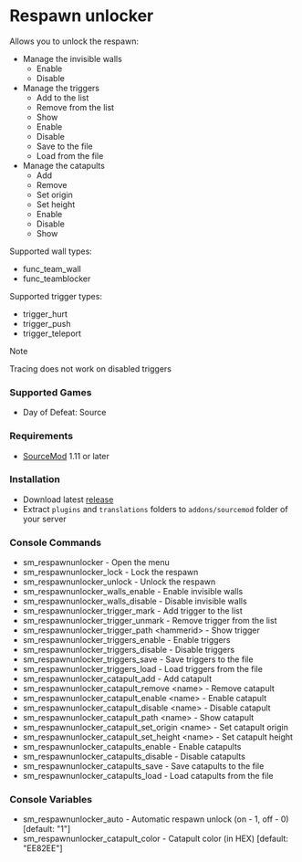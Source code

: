 # Respawn unlocker

Allows you to unlock the respawn:

* Manage the invisible walls
    * Enable
    * Disable
* Manage the triggers
    * Add to the list
    * Remove from the list
    * Show
    * Enable
    * Disable
    * Save to the file
    * Load from the file
* Manage the catapults
    * Add
    * Remove
    * Set origin
    * Set height
    * Enable
    * Disable
    * Show

Supported wall types:

* func_team_wall
* func_teamblocker

Supported trigger types:

* trigger_hurt
* trigger_push
* trigger_teleport

> [!NOTE]
> Tracing does not work on disabled triggers

### Supported Games

* Day of Defeat: Source

### Requirements

* [SourceMod](https://www.sourcemod.net) 1.11 or later

### Installation

* Download latest [release](https://github.com/dronelektron/respawn-unlocker/releases)
* Extract `plugins` and `translations` folders to `addons/sourcemod` folder of your server

### Console Commands

* sm_respawnunlocker - Open the menu
* sm_respawnunlocker_lock - Lock the respawn
* sm_respawnunlocker_unlock - Unlock the respawn
* sm_respawnunlocker_walls_enable - Enable invisible walls
* sm_respawnunlocker_walls_disable - Disable invisible walls
* sm_respawnunlocker_trigger_mark - Add trigger to the list
* sm_respawnunlocker_trigger_unmark - Remove trigger from the list
* sm_respawnunlocker_trigger_path &lt;hammerid&gt; - Show trigger
* sm_respawnunlocker_triggers_enable - Enable triggers
* sm_respawnunlocker_triggers_disable - Disable triggers
* sm_respawnunlocker_triggers_save - Save triggers to the file
* sm_respawnunlocker_triggers_load - Load triggers from the file
* sm_respawnunlocker_catapult_add - Add catapult
* sm_respawnunlocker_catapult_remove &lt;name&gt; - Remove catapult
* sm_respawnunlocker_catapult_enable &lt;name&gt; - Enable catapult
* sm_respawnunlocker_catapult_disable &lt;name&gt; - Disable catapult
* sm_respawnunlocker_catapult_path &lt;name&gt; - Show catapult
* sm_respawnunlocker_catapult_set_origin &lt;name&gt; - Set catapult origin
* sm_respawnunlocker_catapult_set_height &lt;name&gt; - Set catapult height
* sm_respawnunlocker_catapults_enable - Enable catapults
* sm_respawnunlocker_catapults_disable - Disable catapults
* sm_respawnunlocker_catapults_save - Save catapults to the file
* sm_respawnunlocker_catapults_load - Load catapults from the file

### Console Variables

* sm_respawnunlocker_auto - Automatic respawn unlock (on - 1, off - 0) [default: "1"]
* sm_respawnunlocker_catapult_color - Catapult color (in HEX) [default: "EE82EE"]
